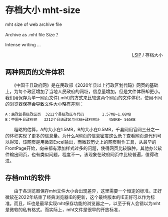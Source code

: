 存档大小 mht-size
==================
mht size of web archive file

Archive as .mht file Size？

Intense writing ...


<div align="right"><a href="." title="大规模集成网页">LSIP</a> / 存档大小</div>



两种网页的文件体积
-----------------

　　《中国千县政府网》是在民政部《2020年县以上行政区划代码》网页的基础上，为每个政区增加了当地人民政府的网址，信息量增加，但是文件体积却更小。我们用保存为单一网页文件(.mht)的方式来比较这两个网页的文件体积，使用不同的浏览器保存会导致文件大小略有差别：

	A：民政部县级政区页	3212个县级政区与代码		1.57MB~1.68MB
	B：中国千县政府网	3212个县级政区与代码+政府网址	 450KB~ 565KB

　　粗略的估算，A的大小在1.5MB，B的大小在0.5MB，千县网用官网三分之一的体积实现了更多的信息量。为什么A网页的信息密度这么低？查看网页源代码可以得知，该网页是用微软Excel输出，而微软历史上的网页制作工具，从最早的FrontPage开始，向来都有添加样式过多的问题，使得网页比较臃肿。其他办公软件输出网页，也有类似问题，程度不一。该现象在政府网页中比较普遍，值得改进。
　　

存档mht的软件
------------

　　由于各浏览器保存mht文件大小会出现差异，这里需要一个恒定的标准。正好微软在2022年结束了经典浏览器IE的更新，这个最终版本的IE正好可以作为标准。而且，IE也是最早实现mht保存功能的浏览器之一，以至于有人会错以为mht是微软的私有格式。而实际上，mht文件是很早的开放标准，

